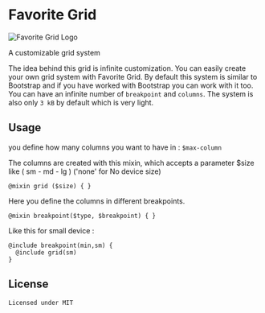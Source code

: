 # Favorite Grid
![Favorite Grid Logo](https://i.ibb.co/Jvvw6qG/favorite-grid-logo.png)

A customizable grid system

The idea behind this grid is infinite customization.
You can easily create your own grid system with Favorite Grid. By default this system is similar to Bootstrap and if you have worked with Bootstrap you can work with it too. You can have an infinite number of `breakpoint` and `columns`. The system is also only `3 kB` by default which is very light.

## Usage

you define how many columns you want to have in : `$max-column`

The columns are created with this mixin, which accepts a parameter $size like ( sm - md - lg ) 
('none' for No device size)
```
@mixin grid ($size) { }
```

Here you define the columns in different breakpoints.
```
@mixin breakpoint($type, $breakpoint) { }
```

Like this for small device :
```
@include breakpoint(min,sm) {
  @include grid(sm)
}
``` 
## License
```
Licensed under MIT 
```
